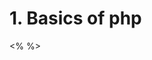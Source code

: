 # 1. Basics of php

<!-- Shorthand Not recomanded format -->
<!-- Some server will not know this and it needs to be changed in the ini file of the server -->
<? ?>
<?= ?>

<% %>

<!-- This syntax works always -->
<?php ?>

<!-- php extension is important for apache -->
